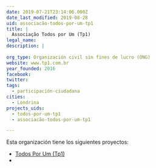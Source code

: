 ```yaml
---
date: 2019-07-21T23:14:06.000Z
date_last_modified: 2019-08-28
uid: associacão-todos-por-um-tp1
title: |
  Associação Todos por Um (Tp1)
legal_name: 
description: |
  
org_type: Organización civil sin fines de lucro (ONG)
website: www.tp1.com.br
year_founded: 2016
facebook: 
twitter: 
tags:
  - participación-ciudadana
cities: 
  - Londrina
projects_uids:
  - todos-por-um-tp1
  - associacão-todos-por-um-tp1

---
```


Esta organización tiene los siguientes proyectos:

- [Todos Por Um (Tp1)](/proyectos/todos-por-um-tp1)
- [](/proyectos/associacão-todos-por-um-tp1)

